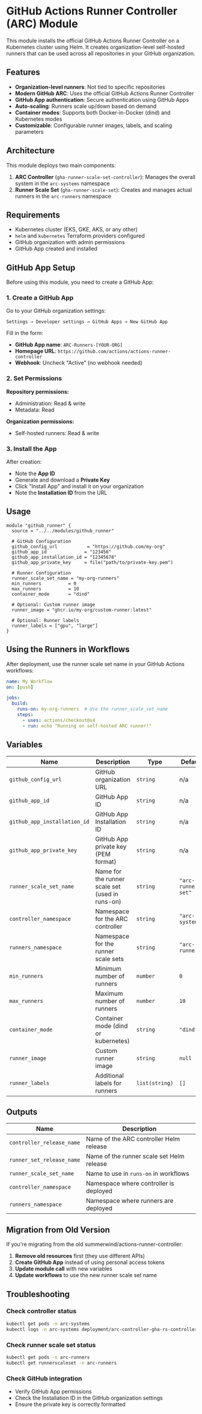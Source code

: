  # GitHub Actions Runner Controller (ARC) Module

This module installs the official GitHub Actions Runner Controller on a Kubernetes cluster using Helm. It creates organization-level self-hosted runners that can be used across all repositories in your GitHub organization.

## Features

- **Organization-level runners**: Not tied to specific repositories
- **Modern GitHub ARC**: Uses the official GitHub Actions Runner Controller
- **GitHub App authentication**: Secure authentication using GitHub Apps
- **Auto-scaling**: Runners scale up/down based on demand
- **Container modes**: Supports both Docker-in-Docker (dind) and Kubernetes modes
- **Customizable**: Configurable runner images, labels, and scaling parameters

## Architecture

This module deploys two main components:

1. **ARC Controller** (`gha-runner-scale-set-controller`): Manages the overall system in the `arc-systems` namespace
2. **Runner Scale Set** (`gha-runner-scale-set`): Creates and manages actual runners in the `arc-runners` namespace

## Requirements

- Kubernetes cluster (EKS, GKE, AKS, or any other)
- `helm` and `kubernetes` Terraform providers configured
- GitHub organization with admin permissions
- GitHub App created and installed

## GitHub App Setup

Before using this module, you need to create a GitHub App:

### 1. Create a GitHub App

Go to your GitHub organization settings:

```text
Settings → Developer settings → GitHub Apps → New GitHub App
```

Fill in the form:

- **GitHub App name**: `ARC-Runners-[YOUR-ORG]`
- **Homepage URL**: `https://github.com/actions/actions-runner-controller`
- **Webhook**: Uncheck "Active" (no webhook needed)

### 2. Set Permissions

**Repository permissions:**

- Administration: Read & write
- Metadata: Read

**Organization permissions:**

- Self-hosted runners: Read & write

### 3. Install the App

After creation:

- Note the **App ID**
- Generate and download a **Private Key**
- Click "Install App" and install it on your organization
- Note the **Installation ID** from the URL

## Usage

```hcl
module "github_runner" {
  source = "../../modules/github_runner"

  # GitHub Configuration
  github_config_url           = "https://github.com/my-org"
  github_app_id              = "123456"
  github_app_installation_id = "12345678"
  github_app_private_key     = file("path/to/private-key.pem")

  # Runner Configuration
  runner_scale_set_name = "my-org-runners"
  min_runners          = 0
  max_runners          = 10
  container_mode       = "dind"

  # Optional: Custom runner image
  runner_image = "ghcr.io/my-org/custom-runner:latest"
  
  # Optional: Runner labels
  runner_labels = ["gpu", "large"]
}
```

## Using the Runners in Workflows

After deployment, use the runner scale set name in your GitHub Actions workflows:

```yaml
name: My Workflow
on: [push]

jobs:
  build:
    runs-on: my-org-runners  # Use the runner_scale_set_name
    steps:
      - uses: actions/checkout@v4
      - run: echo "Running on self-hosted ARC runner!"
```

## Variables

| Name | Description | Type | Default | Required |
|------|-------------|------|---------|----------|
| `github_config_url` | GitHub organization URL | `string` | n/a | yes |
| `github_app_id` | GitHub App ID | `string` | n/a | yes |
| `github_app_installation_id` | GitHub App Installation ID | `string` | n/a | yes |
| `github_app_private_key` | GitHub App private key (PEM format) | `string` | n/a | yes |
| `runner_scale_set_name` | Name for the runner scale set (used in runs-on) | `string` | `"arc-runner-set"` | no |
| `controller_namespace` | Namespace for the ARC controller | `string` | `"arc-systems"` | no |
| `runners_namespace` | Namespace for the runner scale sets | `string` | `"arc-runners"` | no |
| `min_runners` | Minimum number of runners | `number` | `0` | no |
| `max_runners` | Maximum number of runners | `number` | `10` | no |
| `container_mode` | Container mode (dind or kubernetes) | `string` | `"dind"` | no |
| `runner_image` | Custom runner image | `string` | `null` | no |
| `runner_labels` | Additional labels for runners | `list(string)` | `[]` | no |

## Outputs

| Name | Description |
|------|-------------|
| `controller_release_name` | Name of the ARC controller Helm release |
| `runner_set_release_name` | Name of the runner scale set Helm release |
| `runner_scale_set_name` | Name to use in `runs-on` in workflows |
| `controller_namespace` | Namespace where controller is deployed |
| `runners_namespace` | Namespace where runners are deployed |

## Migration from Old Version

If you're migrating from the old summerwind/actions-runner-controller:

1. **Remove old resources** first (they use different APIs)
2. **Create GitHub App** instead of using personal access tokens
3. **Update module call** with new variables
4. **Update workflows** to use the new runner scale set name

## Troubleshooting

### Check controller status

```bash
kubectl get pods -n arc-systems
kubectl logs -n arc-systems deployment/arc-controller-gha-rs-controller
```

### Check runner scale set status

```bash
kubectl get pods -n arc-runners
kubectl get runnerscaleset -n arc-runners
```

### Check GitHub integration

- Verify GitHub App permissions
- Check the Installation ID in the GitHub organization settings
- Ensure the private key is correctly formatted

